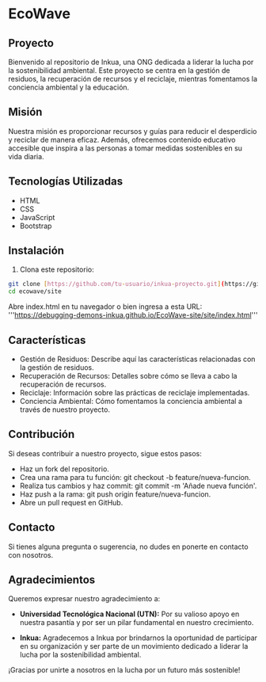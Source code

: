 # EcoWave

## Proyecto

Bienvenido al repositorio de Inkua, una ONG dedicada a liderar la lucha por la sostenibilidad ambiental. Este proyecto se centra en la gestión de residuos, la recuperación de recursos y el reciclaje, mientras fomentamos la conciencia ambiental y la educación.

## Misión

Nuestra misión es proporcionar recursos y guías para reducir el desperdicio y reciclar de manera eficaz. Además, ofrecemos contenido educativo accesible que inspira a las personas a tomar medidas sostenibles en su vida diaria.

## Tecnologías Utilizadas

- HTML
- CSS
- JavaScript
- Bootstrap

## Instalación

1. Clona este repositorio:

```bash
git clone [https://github.com/tu-usuario/inkua-proyecto.git](https://github.com/Debugging-Demons-INKUA/EcoWave-site.git)
cd ecowave/site
```
Abre index.html en tu navegador o bien ingresa a esta URL: '''https://debugging-demons-inkua.github.io/EcoWave-site/site/index.html'''

## Características
- Gestión de Residuos: Describe aquí las características relacionadas con la gestión de residuos.
- Recuperación de Recursos: Detalles sobre cómo se lleva a cabo la recuperación de recursos.
- Reciclaje: Información sobre las prácticas de reciclaje implementadas.
- Conciencia Ambiental: Cómo fomentamos la conciencia ambiental a través de nuestro proyecto.

## Contribución
Si deseas contribuir a nuestro proyecto, sigue estos pasos:

- Haz un fork del repositorio.
- Crea una rama para tu función: git checkout -b feature/nueva-funcion.
- Realiza tus cambios y haz commit: git commit -m 'Añade nueva función'.
- Haz push a la rama: git push origin feature/nueva-funcion.
- Abre un pull request en GitHub.

## Contacto
Si tienes alguna pregunta o sugerencia, no dudes en ponerte en contacto con nosotros.

## Agradecimientos
Queremos expresar nuestro agradecimiento a:

- **Universidad Tecnológica Nacional (UTN):** Por su valioso apoyo en nuestra pasantía y por ser un pilar fundamental en nuestro crecimiento.

- **Inkua:** Agradecemos a Inkua por brindarnos la oportunidad de participar en su organización y ser parte de un movimiento dedicado a liderar la lucha por la sostenibilidad ambiental.

¡Gracias por unirte a nosotros en la lucha por un futuro más sostenible!
